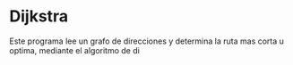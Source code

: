 # Dijkstra
Este programa lee un grafo de direcciones y determina la ruta mas corta u optima, mediante el algoritmo de di

